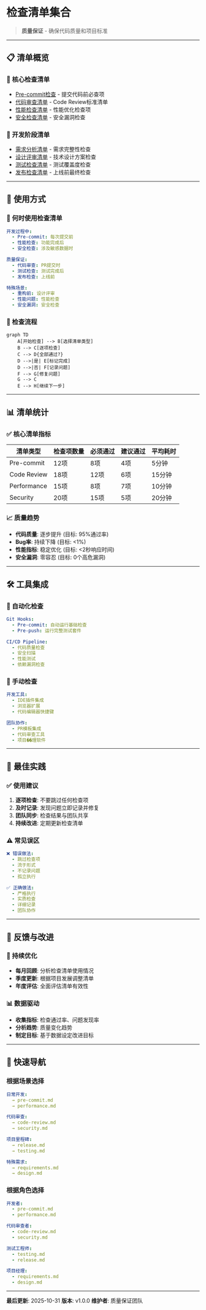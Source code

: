# 检查清单集合

> **质量保证** - 确保代码质量和项目标准

---

## 📋 清单概览

### 🎯 核心检查清单
- [Pre-commit检查](./pre-commit.md) - 提交代码前必查项
- [代码审查清单](./code-review.md) - Code Review标准清单
- [性能检查清单](./performance.md) - 性能优化检查项
- [安全检查清单](./security.md) - 安全漏洞检查

### 🚀 开发阶段清单
- [需求分析清单](./requirements.md) - 需求完整性检查
- [设计评审清单](./design.md) - 技术设计方案检查
- [测试检查清单](./testing.md) - 测试覆盖度检查
- [发布检查清单](./release.md) - 上线前最终检查

---

## 🔄 使用方式

### 📝 何时使用检查清单

```yaml
开发过程中:
  - Pre-commit: 每次提交前
  - 性能检查: 功能完成后
  - 安全检查: 涉及敏感数据时

质量保证:
  - 代码审查: PR提交时
  - 测试检查: 测试完成后
  - 发布检查: 上线前

特殊场景:
  - 重构前: 设计评审
  - 性能问题: 性能检查
  - 安全漏洞: 安全检查
```

### 🎯 检查流程

```mermaid
graph TD
    A[开始检查] --> B[选择清单类型]
    B --> C[逐项检查]
    C --> D{全部通过?}
    D -->|是| E[标记完成]
    D -->|否| F[记录问题]
    F --> G[修复问题]
    G --> C
    E --> H[继续下一步]
```

---

## 📊 清单统计

### ✅ 核心清单指标

| 清单类型 | 检查项数量 | 必须通过 | 建议通过 | 平均耗时 |
|---------|-----------|----------|----------|----------|
| Pre-commit | 12项 | 8项 | 4项 | 5分钟 |
| Code Review | 18项 | 12项 | 6项 | 15分钟 |
| Performance | 15项 | 8项 | 7项 | 10分钟 |
| Security | 20项 | 15项 | 5项 | 20分钟 |

### 📈 质量趋势
- **代码质量**: 逐步提升 (目标: 95%通过率)
- **Bug率**: 持续下降 (目标: <1%)
- **性能指标**: 稳定优化 (目标: <2秒响应时间)
- **安全漏洞**: 零容忍 (目标: 0个高危漏洞)

---

## 🛠️ 工具集成

### 🤖 自动化检查
```yaml
Git Hooks:
  - Pre-commit: 自动运行基础检查
  - Pre-push: 运行完整测试套件

CI/CD Pipeline:
  - 代码质量检查
  - 安全扫描
  - 性能测试
  - 依赖漏洞检查
```

### 📱 手动检查
```yaml
开发工具:
  - IDE插件集成
  - 浏览器扩展
  - 代码编辑器快捷键

团队协作:
  - PR模板集成
  - 代码审查工具
  - 项目��理软件
```

---

## 🎯 最佳实践

### ✅ 使用建议
1. **逐项检查**: 不要跳过任何检查项
2. **及时记录**: 发现问题立即记录并修复
3. **团队同步**: 检查结果与团队共享
4. **持续改进**: 定期更新检查清单

### ⚠️ 常见误区
```yaml
❌ 错误做法:
  - 跳过检查项
  - 流于形式
  - 不记录问题
  - 孤立执行

✅ 正确做法:
  - 严格执行
  - 实质检查
  - 详细记录
  - 团队协作
```

---

## 📝 反馈与改进

### 🔄 持续优化
- **每月回顾**: 分析检查清单使用情况
- **季度更新**: 根据项目发展调整清单
- **年度评估**: 全面评估清单有效性

### 📊 数据驱动
- **收集指标**: 检查通过率、问题发现率
- **分析趋势**: 质量变化趋势
- **制定目标**: 基于数据设定改进目标

---

## 🎯 快速导航

### 根据场景选择
```yaml
日常开发:
  → pre-commit.md
  → performance.md

代码审查:
  → code-review.md
  → security.md

项目里程碑:
  → release.md
  → testing.md

特殊需求:
  → requirements.md
  → design.md
```

### 根据角色选择
```yaml
开发者:
  - pre-commit.md
  - performance.md

代码审查者:
  - code-review.md
  - security.md

测试工程师:
  - testing.md
  - release.md

项目经理:
  - requirements.md
  - design.md
```

---

**最后更新**: 2025-10-31
**版本**: v1.0.0
**维护者**: 质量保证团队